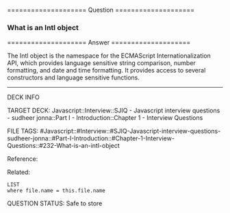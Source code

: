 ==================== Question ====================  

### What is an Intl object  

==================== Answer ====================  

The Intl object is the namespace for the ECMAScript Internationalization API,
which provides language sensitive string comparison, number formatting, and date
and time formatting. It provides access to several constructors and language
sensitive functions.

---

DECK INFO

TARGET DECK: Javascript::Interview::SJIQ - Javascript interview questions -
sudheer jonna::Part I - Introduction::Chapter 1 - Interview Questions

FILE TAGS:
#Javascript::#Interview::#SJIQ-Javascript-interview-questions-sudheer-jonna::#Part-I-Introduction::#Chapter-1-Interview-Questions::#232-What-is-an-intl-object

Reference:

Related:

```dataview
LIST
where file.name = this.file.name
```

QUESTION STATUS: Safe to store
